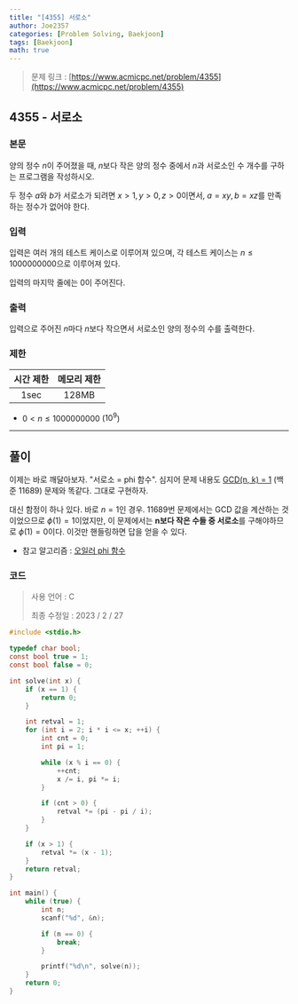 ```yaml
---
title: "[4355] 서로소"
author: Joe2357
categories: [Problem Solving, Baekjoon]
tags: [Baekjoon]
math: true
---
```


> 문제 링크 : [https://www.acmicpc.net/problem/4355](https://www.acmicpc.net/problem/4355)



## 4355 - 서로소

### 본문

양의 정수 $n$이 주어졌을 때, $n$보다 작은 양의 정수 중에서 $n$과 서로소인 수 개수를 구하는 프로그램을 작성하시오.

두 정수 $a$와 $b$가 서로소가 되려면 $x > 1, y > 0, z > 0$이면서, $a = xy, b= xz$를 만족하는 정수가 없어야 한다.



### 입력

입력은 여러 개의 테스트 케이스로 이루어져 있으며, 각 테스트 케이스는 $n ≤ 1000000000$으로 이루어져 있다.

입력의 마지막 줄에는 $0$이 주어진다.



### 출력

입력으로 주어진 $n$마다 $n$보다 작으면서 서로소인 양의 정수의 수를 출력한다.



### 제한

| 시간 제한 | 메모리 제한 |
| :-------: | :---------: |
|   1sec    |    128MB    |

- $0 < n \leq 1000000000$ ($10^9$)

---



## 풀이

이제는 바로 깨달아보자. "서로소 = phi 함수". 심지어 문제 내용도 [GCD(n, k) = 1](https://www.acmicpc.net/problem/11689) (백준 11689) 문제와 똑같다. 그대로 구현하자.

대신 함정이 하나 있다. 바로 $n=1$인 경우. 11689번 문제에서는 GCD 값을 계산하는 것이었으므로 $\phi(1) = 1$이었지만, 이 문제에서는 **n보다 작은 수들 중 서로소**를 구해야하므로 $\phi(1) = 0$이다. 이것만 핸들링하면 답을 얻을 수 있다.

- 참고 알고리즘 : [오일러 phi 함수](https://en.wikipedia.org/wiki/Euler%27s_totient_function)

  

### 코드

> 사용 언어 : C  
>
> 최종 수정일 : 2023 / 2 / 27

```c
#include <stdio.h>

typedef char bool;
const bool true = 1;
const bool false = 0;

int solve(int x) {
    if (x == 1) {
        return 0;
    }

    int retval = 1;
    for (int i = 2; i * i <= x; ++i) {
        int cnt = 0;
        int pi = 1;

        while (x % i == 0) {
            ++cnt;
            x /= i, pi *= i;
        }

        if (cnt > 0) {
            retval *= (pi - pi / i);
        }
    }

    if (x > 1) {
        retval *= (x - 1);
    }
    return retval;
}

int main() {
    while (true) {
        int n;
        scanf("%d", &n);

        if (n == 0) {
            break;
        }

        printf("%d\n", solve(n));
    }
    return 0;
}
```

